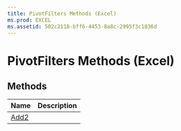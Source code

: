 ```yaml
---
title: PivotFilters Methods (Excel)
ms.prod: EXCEL
ms.assetid: 502c2118-bff6-4453-8a8c-2995f3c1036d
---
```



# PivotFilters Methods (Excel)

## Methods



|**Name**|**Description**|
|:-----|:-----|
|[Add2](pivotfilters-add-method-excel.md)||

